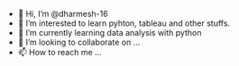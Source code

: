 - 👋 Hi, I’m @dharmesh-16
- 👀 I’m interested to learn pyhton, tableau and other stuffs.
- 🌱 I’m currently learning data analysis with python
- 💞️ I’m looking to collaborate on ...
- 📫 How to reach me ...

<!---
dharmesh-16/dharmesh-16 is a ✨ special ✨ repository because its `README.md` (this file) appears on your GitHub profile.
You can click the Preview link to take a look at your changes.
--->

